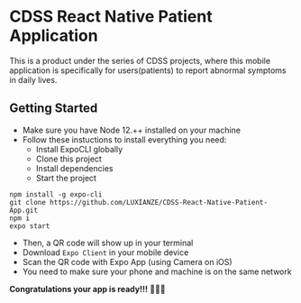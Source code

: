 # CDSS React Native Patient Application

This is a product under the series of CDSS projects, where this mobile application is specifically for users(patients) to report abnormal symptoms in daily lives.

## Getting Started

- Make sure you have Node 12.++ installed on your machine
- Follow these instuctions to install everything you need:
  - Install ExpoCLI globally
  - Clone this project
  - Install dependencies
  - Start the project
```
npm install -g expo-cli
git clone https://github.com/LUXIANZE/CDSS-React-Native-Patient-App.git
npm i
expo start
```
- Then, a QR code will show up in your terminal
- Download ```Expo Client``` in your mobile device
- Scan the QR code with Expo App (using Camera on iOS)
- You need to make sure your phone and machine is on the same network

**Congratulations your app is ready!!!** 🚀🚀🚀